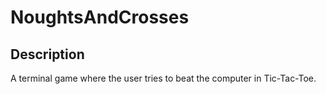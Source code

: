 # NoughtsAndCrosses

## Description

A terminal game where the user tries to beat the computer in Tic-Tac-Toe.
